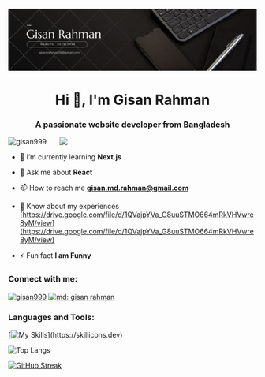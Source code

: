 <!-- 
- 👋 Hi, I’m @Gisan999
- 👀 I’m interested in ...
- 🌱 I’m currently learning ...
- 💞️ I’m looking to collaborate on ...
- 📫 How to reach me ...


## My Skills

[![My Skills](https://skillicons.dev/icons?i=html,css,js,react,nodejs,mongodb,firebase,tailwind,)](https://skillicons.dev) -->


![logo](https://raw.githubusercontent.com/Gisan999/Gisan999/main/Black%20Yellow%20Geometric%20Design%20Expert%20LinkedIn%20Banner.png)

<h1 align="center">Hi 👋, I'm Gisan Rahman</h1>
<h3 align="center">A passionate website developer from Bangladesh</h3>

<img align='right' width="400" src="https://i.pinimg.com/originals/e8/f4/53/e8f453469a3ec97ecd354df465d73913.gif" />

<p align="left"> <img src="https://komarev.com/ghpvc/?username=gisan999&label=Profile%20views&color=0e75b6&style=flat" alt="gisan999" /> </p>

- 🌱 I’m currently learning **Next.js**

- 💬 Ask me about **React**

- 📫 How to reach me **gisan.md.rahman@gmail.com**

- 📄 Know about my experiences [https://drive.google.com/file/d/1QVajpYVa_G8uuSTMO664mRkVHVwre8yM/view](https://drive.google.com/file/d/1QVajpYVa_G8uuSTMO664mRkVHVwre8yM/view)

- ⚡ Fun fact **I am Funny**

<h3 align="left">Connect with me:</h3>
<p align="left">
<a href="https://twitter.com/gisan999" target="blank"><img align="center" src="https://raw.githubusercontent.com/rahuldkjain/github-profile-readme-generator/master/src/images/icons/Social/twitter.svg" alt="gisan999" height="30" width="40" /></a>
<a href="https://fb.com/md: gisan rahman" target="blank"><img align="center" src="https://raw.githubusercontent.com/rahuldkjain/github-profile-readme-generator/master/src/images/icons/Social/facebook.svg" alt="md: gisan rahman" height="30" width="40" /></a>
</p>

<h3 align="left">Languages and Tools:</h3>
<!-- <p align="left"> <a href="https://www.w3schools.com/css/" target="_blank" rel="noreferrer"> <img src="https://raw.githubusercontent.com/devicons/devicon/master/icons/css3/css3-original-wordmark.svg" alt="css3" width="40" height="40"/> </a> <a href="https://expressjs.com" target="_blank" rel="noreferrer"> <img src="https://raw.githubusercontent.com/devicons/devicon/master/icons/express/express-original-wordmark.svg" alt="express" width="40" height="40"/> </a> <a href="https://firebase.google.com/" target="_blank" rel="noreferrer"> <img src="https://www.vectorlogo.zone/logos/firebase/firebase-icon.svg" alt="firebase" width="40" height="40"/> </a> <a href="https://www.w3.org/html/" target="_blank" rel="noreferrer"> <img src="https://raw.githubusercontent.com/devicons/devicon/master/icons/html5/html5-original-wordmark.svg" alt="html5" width="40" height="40"/> </a> <a href="https://developer.mozilla.org/en-US/docs/Web/JavaScript" target="_blank" rel="noreferrer"> <img src="https://raw.githubusercontent.com/devicons/devicon/master/icons/javascript/javascript-original.svg" alt="javascript" width="40" height="40"/> </a> <a href="https://www.mongodb.com/" target="_blank" rel="noreferrer"> <img src="https://raw.githubusercontent.com/devicons/devicon/master/icons/mongodb/mongodb-original-wordmark.svg" alt="mongodb" width="40" height="40"/> </a> <a href="https://nodejs.org" target="_blank" rel="noreferrer"> <img src="https://raw.githubusercontent.com/devicons/devicon/master/icons/nodejs/nodejs-original-wordmark.svg" alt="nodejs" width="40" height="40"/> </a> <a href="https://reactjs.org/" target="_blank" rel="noreferrer"> <img src="https://raw.githubusercontent.com/devicons/devicon/master/icons/react/react-original-wordmark.svg" alt="react" width="40" height="40"/> </a> <a href="https://tailwindcss.com/" target="_blank" rel="noreferrer"> <img src="https://www.vectorlogo.zone/logos/tailwindcss/tailwindcss-icon.svg" alt="tailwind" width="40" height="40"/> </a> </p> -->


[![My Skills](https://skillicons.dev/icons?i=html,css,js,react,nodejs,mongodb,firebase,tailwind,)](https://skillicons.dev)

![Top Langs](https://github-readme-stats.vercel.app/api/top-langs/?username=anuraghazra&layout=compact)

<!-- <p>&nbsp;<img align="center" src="https://github-readme-stats.vercel.app/api?username=gisan999&show_icons=true&locale=en" alt="gisan999" /></p> -->

<!-- <p><img align="center" src="https://github-readme-streak-stats.herokuapp.com/?user=gisan999&" alt="gisan999" /></p> -->

[![GitHub Streak](https://github-readme-streak-stats.herokuapp.com?user=Gisan999&theme=synthwave&border_radius=3&date_format=j%20M%5B%20Y%5D&card_width=850)](https://git.io/streak-stats)
